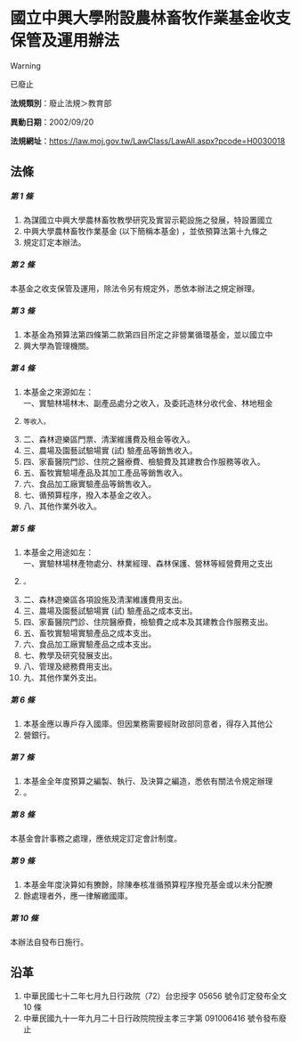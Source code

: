 # 國立中興大學附設農林畜牧作業基金收支保管及運用辦法


> [!WARNING]
> 已廢止


**法規類別**：廢止法規＞教育部

**異動日期**：2002/09/20  

**法規網址**：https://law.moj.gov.tw/LawClass/LawAll.aspx?pcode=H0030018



## 法條
##### 第 1 條
1. 為謀國立中興大學農林畜牧教學研究及實習示範設施之發展，特設置國立
1. 中興大學農林畜牧作業基金 (以下簡稱本基金) ，並依預算法第十九條之
1. 規定訂定本辦法。

##### 第 2 條
本基金之收支保管及運用，除法令另有規定外，悉依本辦法之規定辦理。

##### 第 3 條
1. 本基金為預算法第四條第二款第四目所定之非營業循環基金，並以國立中
1. 興大學為管理機關。

##### 第 4 條
1. 本基金之來源如左：  
一、實驗林場林木、副產品處分之收入，及委託造林分收代金、林地租金
1.     等收入。
1. 二、森林遊樂區門票、清潔維護費及租金等收入。
1. 三、農場及園藝試驗場實 (試) 驗產品等銷售收入。
1. 四、家畜醫院門診、住院之醫療費、檢驗費及其建教合作服務等收入。
1. 五、畜牧實驗場產品及其加工產品等銷售收入。
1. 六、食品加工廠實驗產品等銷售收入。
1. 七、循預算程序，撥入本基金之收入。
1. 八、其他作業外收入。

##### 第 5 條
1. 本基金之用途如左：  
一、實驗林場林產物處分、林業經理、森林保護、營林等經營費用之支出
1.     。
1. 二、森林遊樂區各項設施及清潔維護費用支出。
1. 三、農場及園藝試驗場實 (試) 驗產品之成本支出。
1. 四、家畜醫院門診、住院醫療費，檢驗費之成本及其建教合作服務支出。
1. 五、畜牧實驗場實驗產品之成本支出。
1. 六、食品加工廠實驗產品之成本支出。
1. 七、教學及研究發展支出。
1. 八、管理及總務費用支出。
1. 九、其他作業外支出。

##### 第 6 條
1. 本基金應以專戶存入國庫。但因業務需要經財政部同意者，得存入其他公
1. 營銀行。

##### 第 7 條
1. 本基金全年度預算之編製、執行、及決算之編造，悉依有關法令規定辦理
1. 。

##### 第 8 條
本基金會計事務之處理，應依規定訂定會計制度。

##### 第 9 條
1. 本基金年度決算如有賸餘，除陳奉核准循預算程序撥充基金或以未分配賸
1. 餘處理者外，應一律解繳國庫。

##### 第 10 條
本辦法自發布日施行。

## 沿革
1. 中華民國七十二年七月九日行政院（72）台忠授字 05656  號令訂定發布全文 10 條
1. 中華民國九十一年九月二十日行政院院授主孝三字第 091006416  號令發布廢止
